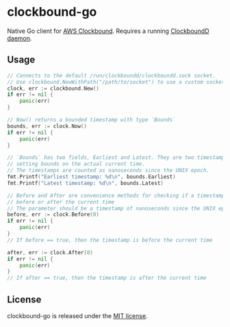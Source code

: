 # clockbound-go

Native Go client for [AWS Clockbound](https://github.com/aws/clock-bound). Requires a running [ClockboundD daemon](https://github.com/aws/clock-bound/blob/main/clock-bound-d/README.md).

## Usage

```go
// Connects to the default /run/clockboundd/clockboundd.sock socket.
// Use clockbound.NewWithPath("/path/to/socket") to use a custom socket path.
clock, err := clockbound.New()
if err != nil {
	panic(err)
}

// Now() returns a bounded timestamp with type `Bounds`
bounds, err := clock.Now()
if err != nil {
	panic(err)
}

// `Bounds` has two fields, Earliest and Latest. They are two timestamps
// setting bounds on the actual current time.
// The timestamps are counted as nanoseconds since the UNIX epoch.
fmt.Printf("Earliest timestamp: %d\n", bounds.Earliest)
fmt.Printf("Latest timestamp: %d\n", bounds.Latest)

// Before and After are convenience methods for checking if a timestamp is
// before or after the current time
// The parameter should be a timestamp of nanoseconds since the UNIX epoch.
before, err := clock.Before(0)
if err != nil {
	panic(err)
}
// If before == true, then the timestamp is before the current time

after, err := clock.After(0)
if err != nil {
	panic(err)
}
// If after == true, then the timestamp is after the current time
```

## License

clockbound-go is released under the [MIT license](LICENSE.md).